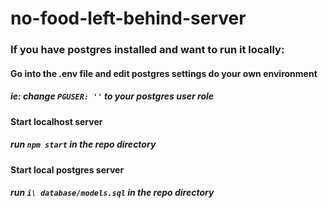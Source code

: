# no-food-left-behind-server

### If you have postgres installed and want to run it locally:

#### Go into the .env file and edit postgres settings do your own environment

##### ie: change `PGUSER: ''` to your postgres user role

#### Start localhost server

##### run `npm start` in the repo directory

#### Start local postgres server

##### run `i\ database/models.sql` in the repo directory
